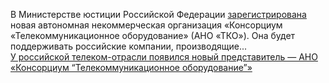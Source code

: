 <!--2025-03-29 13:45:14-->
<div class="yb">
  <div class="rss smaller1 habr"><p>В Министерстве юстиции Российской Федерации <a href="https://minpromtorg.gov.ru/press-centre/news/d682173e-8d44-4768-a155-67a016bf9d22" rel="noopener noreferrer nofollow">зарегистрирована </a>новая автономная некоммерческая организация «Консорциум «Телекоммуникационное оборудование» (АНО «ТКО»).&nbsp;Она будет поддерживать российские компании, производящие... <br><a class="light" href="https://habr.com/ru/news/895576/?utm_source=habrahabr&utm_medium=rss&utm_campaign=895576">У российской телеком-отрасли появился новый представитель — АНО «Консорциум “Телекоммуникационное оборудование”»</a></div>
</div>

